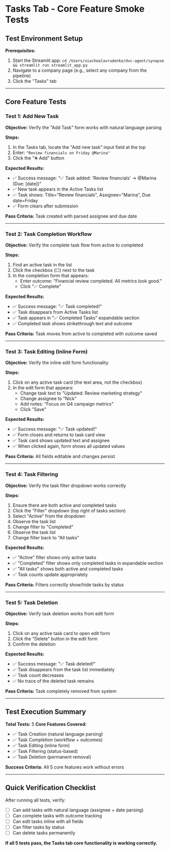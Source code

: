 # Tasks Tab - Core Feature Smoke Tests

## Test Environment Setup

**Prerequisites:**
1. Start the Streamlit app: `cd /Users/viachealavrudenko/dvc-agent/synapse && streamlit run streamlit_app.py`
2. Navigate to a company page (e.g., select any company from the pipeline)
3. Click the "Tasks" tab

---

## Core Feature Tests

### Test 1: Add New Task
**Objective:** Verify the "Add Task" form works with natural language parsing

**Steps:**
1. In the Tasks tab, locate the "Add new task" input field at the top
2. Enter: `"Review financials on Friday @Marina"`
3. Click the "➕ Add" button

**Expected Results:**
- ✅ Success message: "✅ Task added: 'Review financials' → @Marina (Due: [date])"
- ✅ New task appears in the Active Tasks list
- ✅ Task shows: Title="Review financials", Assignee="Marina", Due date=Friday
- ✅ Form clears after submission

**Pass Criteria:** Task created with parsed assignee and due date

---

### Test 2: Task Completion Workflow
**Objective:** Verify the complete task flow from active to completed

**Steps:**
1. Find an active task in the list
2. Click the checkbox (☐) next to the task
3. In the completion form that appears:
   - Enter outcome: "Financial review completed. All metrics look good."
   - Click "✅ Complete"

**Expected Results:**
- ✅ Success message: "✅ Task completed!"
- ✅ Task disappears from Active Tasks list
- ✅ Task appears in "✅ Completed Tasks" expandable section
- ✅ Completed task shows strikethrough text and outcome

**Pass Criteria:** Task moves from active to completed with outcome saved

---

### Test 3: Task Editing (Inline Form)
**Objective:** Verify the inline edit form functionality

**Steps:**
1. Click on any active task card (the text area, not the checkbox)
2. In the edit form that appears:
   - Change task text to "Updated: Review marketing strategy"
   - Change assignee to "Nick"
   - Add notes: "Focus on Q4 campaign metrics"
   - Click "Save"

**Expected Results:**
- ✅ Success message: "✅ Task updated!"
- ✅ Form closes and returns to task card view
- ✅ Task card shows updated text and assignee
- ✅ When clicked again, form shows all updated values

**Pass Criteria:** All fields editable and changes persist

---

### Test 4: Task Filtering
**Objective:** Verify the task filter dropdown works correctly

**Steps:**
1. Ensure there are both active and completed tasks
2. Click the "Filter" dropdown (top right of tasks section)
3. Select "Active" from the dropdown
4. Observe the task list
5. Change filter to "Completed"
6. Observe the task list
7. Change filter back to "All tasks"

**Expected Results:**
- ✅ "Active" filter shows only active tasks
- ✅ "Completed" filter shows only completed tasks in expandable section
- ✅ "All tasks" shows both active and completed tasks
- ✅ Task counts update appropriately

**Pass Criteria:** Filters correctly show/hide tasks by status

---

### Test 5: Task Deletion
**Objective:** Verify task deletion works from edit form

**Steps:**
1. Click on any active task card to open edit form
2. Click the "Delete" button in the edit form
3. Confirm the deletion

**Expected Results:**
- ✅ Success message: "✅ Task deleted!"
- ✅ Task disappears from the task list immediately
- ✅ Task count decreases
- ✅ No trace of the deleted task remains

**Pass Criteria:** Task completely removed from system

---

## Test Execution Summary

**Total Tests:** 5
**Core Features Covered:**
- ✅ Task Creation (natural language parsing)
- ✅ Task Completion (workflow + outcomes)
- ✅ Task Editing (inline form)
- ✅ Task Filtering (status-based)
- ✅ Task Deletion (permanent removal)

**Success Criteria:** All 5 core features work without errors

---

## Quick Verification Checklist

After running all tests, verify:
- [ ] Can add tasks with natural language (assignee + date parsing)
- [ ] Can complete tasks with outcome tracking
- [ ] Can edit tasks inline with all fields
- [ ] Can filter tasks by status
- [ ] Can delete tasks permanently

**If all 5 tests pass, the Tasks tab core functionality is working correctly.**
